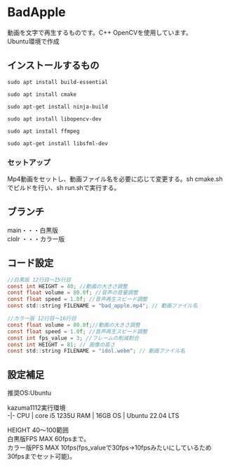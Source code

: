 # BadApple  
動画を文字で再生するものです。C++ OpenCVを使用しています。  
Ubuntu環境で作成  
  
## インストールするもの
```  
sudo apt install build-essential
```   
```  
sudo apt install cmake
```  
```  
sudo apt-get install ninja-build  
```  
```  
sudo apt install libopencv-dev  
```  
```  
sudo apt install ffmpeg
```
```  
sudo apt-get install libsfml-dev
```    
  
### セットアップ
Mp4動画をセットし、動画ファイル名を必要に応じて変更する。sh cmake.shでビルドを行い、sh run.shで実行する。

## ブランチ
main・・・白黒版  
clolr ・・・カラー版

## コード設定
```c 
//白黒版 12行目～15行目
const int HEIGHT = 40; //動画の大きさ調整
const float volume = 80.0f; //音声の音量調整
const float speed = 1.0f; //音声再生スピード調整
const std::string FILENAME = "bad_apple.mp4"; // 動画ファイル名

//カラー版 12行目〜16行目
const float volume = 80.0f;//動画の大きさ調整
const float speed = 1.0f; //音声再生スピード調整
const int fps_value = 3; //フレームの削減割合
const int HEIGHT = 81; // 画像の高さ
const std::string FILENAME = "idol.webm"; // 動画ファイル名
```

## 設定補足
推奨OS:Ubuntu  

kazuma1112実行環境  
-|-
CPU | core i5 1235U
RAM | 16GB
OS | Ubuntu 22.04 LTS
  
HEIGHT 40〜100範囲  
白黒版FPS MAX 60fpsまで。  
カラー版PFS MAX 10fps(fps_valueで30fps→10fpsみたいにしているため30fpsまでセット可能)。  



